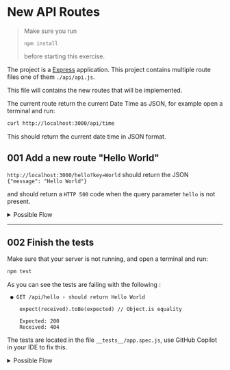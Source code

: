 
# New API Routes

> Make sure you run 
>
> `npm install`
>
> before starting this exercise.

The project is a [Express](https://expressjs.com/) application. This project contains multiple route files one of them `./api/api.js`. 

This file will contains the new routes that will be implemented.

The current route return the current Date Time as JSON, for example open a terminal and run:

```bash
curl http://localhost:3000/api/time
```

This should return the current date time in JSON format.

## 001 Add a new route "Hello World"

`http://localhost:3000/hello?key=World` should return the JSON `{"message": "Hello World"}`

and should return a `HTTP 500` code when the query parameter `hello` is not present.

<details>

<summary>Possible Flow</summary>

1. Open the file `./api/api.js`

2. Add a new route to the file using a simple comment for example

```javascript
// Create a new route GET /hello?key=World
// that returns a JSON {"message": "Hello World"} when the query parameter key is present
// and return HTTP 501 code with message "key query parameter is required"
// when the query parameter key is not present
```


3. Let the code be generated from the comment

> Note: it is true that the comment is longer that the code, but this is done to learn how to use copilot and understand the importance of being precise in the "prompt".

</details>

---

## 002 Finish the tests

Make sure that your server is not running, and open a terminal and run:

```bash
npm test
```

As you can see the tests are failing with the following :

```
 ● GET /api/hello › should return Hello World

    expect(received).toBe(expected) // Object.is equality

    Expected: 200
    Received: 404
```

The tests are located in the file `__tests__/app.spec.js`, use GitHub Copilot in your IDE to fix this.

<details>

<summary>Possible Flow</summary>

1. Keep the file `./api/api.js` opened in the IDE, since GitHub Copilot is using opened file to create a context/prompt.

2. Open the file `__tests__/app.spec.js`

3. Add a comment or use the inline chat (CTRL+i) to ask Copilot to start and stop the application before and after running the tests.

```javascript
start the application before running the tests
and
stop the application after running the tests
```


3. Let the code be generated from the comment

> Note: it is true that the comment is longer that the code, but this is done to learn how to use copilot and understand the importance of being precise in the "prompt".

</details>